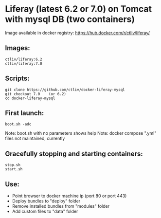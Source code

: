 Liferay (latest 6.2 or 7.0) on Tomcat with mysql DB (two containers)
====================================================================

Image available in docker registry: https://hub.docker.com/r/ctliv/liferay/

## Images:

```
ctliv/liferay:6.2
ctliv/liferay:7.0
```

## Scripts:

```
git clone https://github.com/ctliv/docker-liferay-mysql
git checkout 7.0    (or 6.2)
cd docker-liferay-mysql
```

## First launch:

```
boot.sh -adc
```

Note: boot.sh with no parameters shows help
Note: docker compose ".yml" files not maintained, currently

## Gracefully stopping and starting containers:

```
stop.sh
start.sh
```

## Use:

- Point browser to docker machine ip (port 80 or port 443)
- Deploy bundles to "deploy" folder
- Remove installed bundles from "modules" folder
- Add custom files to "data" folder


